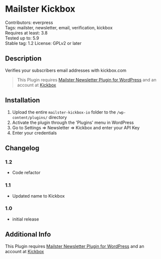 # Mailster Kickbox

Contributors: everpress  
Tags: mailster, newsletter, email, verification, kickbox  
Requires at least: 3.8  
Tested up to: 5.9  
Stable tag: 1.2
License: GPLv2 or later

## Description

Verifies your subscribers email addresses with kickbox.com

> This Plugin requires [Mailster Newsletter Plugin for WordPress](https://mailster.co/?utm_campaign=wporg&utm_source=Mailster+Kickbox+Integration&utm_medium=readme) and an account at [Kickbox](https://kickbox.com)

## Installation

1. Upload the entire `mailster-kickbox-io` folder to the `/wp-content/plugins/` directory
2. Activate the plugin through the 'Plugins' menu in WordPress
3. Go to Settings => Newsletter => Kickbox and enter your API Key
4. Enter your credentials

## Changelog

### 1.2

-   Code refactor

### 1.1

-   Updated name to Kickbox

### 1.0

-   initial release

## Additional Info

This Plugin requires [Mailster Newsletter Plugin for WordPress](https://mailster.co/?utm_campaign=wporg&utm_source=Mailster+Kickbox+Integration&utm_medium=readme) and an account at [Kickbox](https://kickbox.com)
